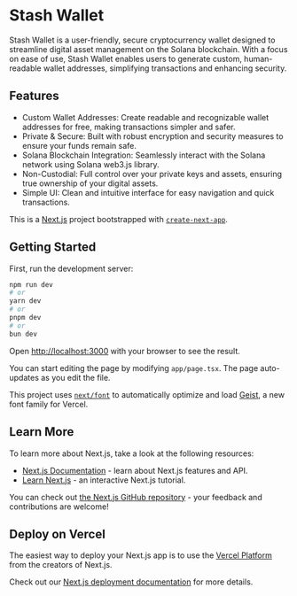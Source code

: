 # Stash Wallet
Stash Wallet is a user-friendly, secure cryptocurrency wallet designed to streamline digital asset management on the Solana blockchain. With a focus on ease of use, Stash Wallet enables users to generate custom, human-readable wallet addresses, simplifying transactions and enhancing security.

## Features
- Custom Wallet Addresses: Create readable and recognizable wallet addresses for free, making transactions simpler and safer.
- Private & Secure: Built with robust encryption and security measures to ensure your funds remain safe.
- Solana Blockchain Integration: Seamlessly interact with the Solana network using Solana web3.js library.
- Non-Custodial: Full control over your private keys and assets, ensuring true ownership of your digital assets.
- Simple UI: Clean and intuitive interface for easy navigation and quick transactions.


This is a [Next.js](https://nextjs.org) project bootstrapped with [`create-next-app`](https://nextjs.org/docs/app/api-reference/cli/create-next-app).

## Getting Started

First, run the development server:

```bash
npm run dev
# or
yarn dev
# or
pnpm dev
# or
bun dev
```

Open [http://localhost:3000](http://localhost:3000) with your browser to see the result.

You can start editing the page by modifying `app/page.tsx`. The page auto-updates as you edit the file.

This project uses [`next/font`](https://nextjs.org/docs/app/building-your-application/optimizing/fonts) to automatically optimize and load [Geist](https://vercel.com/font), a new font family for Vercel.

## Learn More

To learn more about Next.js, take a look at the following resources:

- [Next.js Documentation](https://nextjs.org/docs) - learn about Next.js features and API.
- [Learn Next.js](https://nextjs.org/learn) - an interactive Next.js tutorial.

You can check out [the Next.js GitHub repository](https://github.com/vercel/next.js) - your feedback and contributions are welcome!

## Deploy on Vercel

The easiest way to deploy your Next.js app is to use the [Vercel Platform](https://vercel.com/new?utm_medium=default-template&filter=next.js&utm_source=create-next-app&utm_campaign=create-next-app-readme) from the creators of Next.js.

Check out our [Next.js deployment documentation](https://nextjs.org/docs/app/building-your-application/deploying) for more details.
